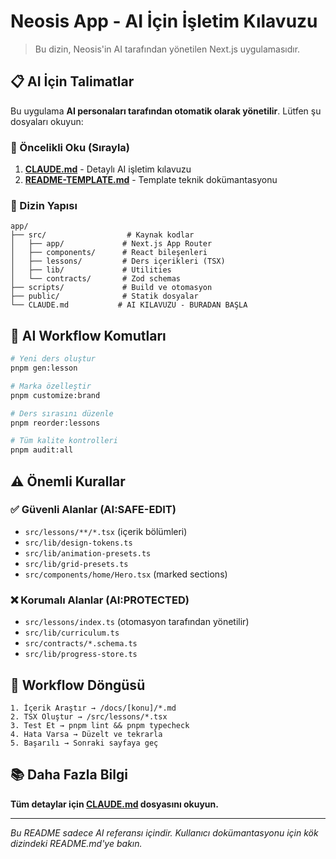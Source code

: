# Neosis App - AI İçin İşletim Kılavuzu

> Bu dizin, Neosis'in AI tarafından yönetilen Next.js uygulamasıdır.

## 📋 AI İçin Talimatlar

Bu uygulama **AI personaları tarafından otomatik olarak yönetilir**. Lütfen şu dosyaları okuyun:

### 🔴 Öncelikli Oku (Sırayla)
1. **[CLAUDE.md](./CLAUDE.md)** - Detaylı AI işletim kılavuzu
2. **[README-TEMPLATE.md](./README-TEMPLATE.md)** - Template teknik dokümantasyonu

### 📁 Dizin Yapısı

```
app/
├── src/                  # Kaynak kodlar
│   ├── app/             # Next.js App Router
│   ├── components/      # React bileşenleri
│   ├── lessons/         # Ders içerikleri (TSX)
│   ├── lib/             # Utilities
│   └── contracts/       # Zod schemas
├── scripts/             # Build ve otomasyon
├── public/              # Statik dosyalar
└── CLAUDE.md           # AI KILAVUZU - BURADAN BAŞLA
```

## 🤖 AI Workflow Komutları

```bash
# Yeni ders oluştur
pnpm gen:lesson

# Marka özelleştir
pnpm customize:brand

# Ders sırasını düzenle
pnpm reorder:lessons

# Tüm kalite kontrolleri
pnpm audit:all
```

## ⚠️ Önemli Kurallar

### ✅ Güvenli Alanlar (AI:SAFE-EDIT)
- `src/lessons/**/*.tsx` (içerik bölümleri)
- `src/lib/design-tokens.ts`
- `src/lib/animation-presets.ts`
- `src/lib/grid-presets.ts`
- `src/components/home/Hero.tsx` (marked sections)

### ❌ Korumalı Alanlar (AI:PROTECTED)
- `src/lessons/index.ts` (otomasyon tarafından yönetilir)
- `src/lib/curriculum.ts`
- `src/contracts/*.schema.ts`
- `src/lib/progress-store.ts`

## 🔄 Workflow Döngüsü

```
1. İçerik Araştır → /docs/[konu]/*.md
2. TSX Oluştur → /src/lessons/*.tsx
3. Test Et → pnpm lint && pnpm typecheck
4. Hata Varsa → Düzelt ve tekrarla
5. Başarılı → Sonraki sayfaya geç
```

## 📚 Daha Fazla Bilgi

**Tüm detaylar için [CLAUDE.md](./CLAUDE.md) dosyasını okuyun.**

---

*Bu README sadece AI referansı içindir. Kullanıcı dokümantasyonu için kök dizindeki README.md'ye bakın.*
